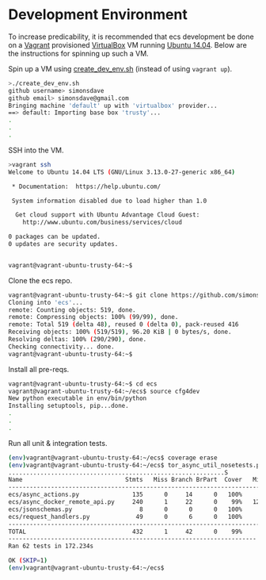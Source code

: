 # Development Environment

To increase predicability, it is recommended
that ecs development be done on a [Vagrant](http://www.vagrantup.com/) provisioned
[VirtualBox](https://www.virtualbox.org/)
VM running [Ubuntu 14.04](http://releases.ubuntu.com/14.04/).
Below are the instructions for spinning up such a VM.

Spin up a VM using [create_dev_env.sh](create_dev_env.sh)
(instead of using ```vagrant up```).

```bash
>./create_dev_env.sh
github username> simonsdave
github email> simonsdave@gmail.com
Bringing machine 'default' up with 'virtualbox' provider...
==> default: Importing base box 'trusty'...
.
.
.
```

SSH into the VM.

```bash
>vagrant ssh
Welcome to Ubuntu 14.04 LTS (GNU/Linux 3.13.0-27-generic x86_64)

 * Documentation:  https://help.ubuntu.com/

 System information disabled due to load higher than 1.0

  Get cloud support with Ubuntu Advantage Cloud Guest:
    http://www.ubuntu.com/business/services/cloud

0 packages can be updated.
0 updates are security updates.


vagrant@vagrant-ubuntu-trusty-64:~$
```

Clone the ecs repo.

```bash
vagrant@vagrant-ubuntu-trusty-64:~$ git clone https://github.com/simonsdave/ecs.git
Cloning into 'ecs'...
remote: Counting objects: 519, done.
remote: Compressing objects: 100% (99/99), done.
remote: Total 519 (delta 48), reused 0 (delta 0), pack-reused 416
Receiving objects: 100% (519/519), 96.20 KiB | 0 bytes/s, done.
Resolving deltas: 100% (290/290), done.
Checking connectivity... done.
vagrant@vagrant-ubuntu-trusty-64:~$
```

Install all pre-reqs.

```bash
vagrant@vagrant-ubuntu-trusty-64:~$ cd ecs
vagrant@vagrant-ubuntu-trusty-64:~/ecs$ source cfg4dev
New python executable in env/bin/python
Installing setuptools, pip...done.
.
.
.
```

Run all unit & integration tests.

```bash
(env)vagrant@vagrant-ubuntu-trusty-64:~/ecs$ coverage erase
(env)vagrant@vagrant-ubuntu-trusty-64:~/ecs$ tor_async_util_nosetests.py --with-coverage
.............................................................S
Name                             Stmts   Miss Branch BrPart  Cover   Missing
----------------------------------------------------------------------------
ecs/async_actions.py               135      0     14      0   100%
ecs/async_docker_remote_api.py     240      1     22      0    99%   124
ecs/jsonschemas.py                   8      0      0      0   100%
ecs/request_handlers.py             49      0      6      0   100%
----------------------------------------------------------------------------
TOTAL                              432      1     42      0    99%
----------------------------------------------------------------------
Ran 62 tests in 172.234s

OK (SKIP=1)
(env)vagrant@vagrant-ubuntu-trusty-64:~/ecs$
```
